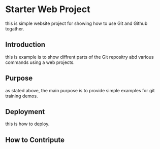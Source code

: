 # Starter Web Project

this is simple website project for showing how to use Git and Github togather.
## Introduction

this is example is to show diffrent parts of the Git repositry abd various commands using a web projects. 

## Purpose

as stated above, the main purpose is to provide simple examples for git training demos. 

## Deployment

this is how to deploy.

## How to Contripute


